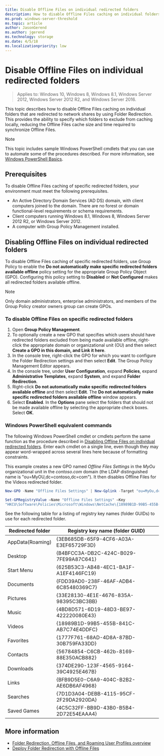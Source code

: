 ```yaml
---
title: Disable Offline Files on individual redirected folders
description: How to disable Offline Files caching on individual folders that are redirected to network shares by using Folder Redirection.
ms.prod: windows-server-threshold 
ms.topic: article 
author: JasonGerend 
ms.author: jgerend 
ms.technology: storage 
ms.date: 4/5/18
ms.localizationpriority: low
---
```

# Disable Offline Files on individual redirected folders

>Applies to: Windows 10, Windows 8, Windows 8.1, Windows Server 2012, Windows Server 2012 R2, and Windows Server 2016.

This topic describes how to disable Offline Files caching on individual folders that are redirected to network shares by using Folder Redirection. This provides the ability to specify which folders to exclude from caching locally, reducing the Offline Files cache size and time required to synchronize Offline Files.

>[!NOTE]
>This topic includes sample Windows PowerShell cmdlets that you can use to automate some of the procedures described. For more information, see [Windows PowerShell Basics](https://docs.microsoft.com/en-us/powershell/scripting/getting-started/fundamental/windows-powershell-basics?view=powershell-6).

## Prerequisites

To disable Offline Files caching of specific redirected folders, your environment must meet the following prerequisites.

- An Active Directory Domain Services (AD DS) domain, with client computers joined to the domain. There are no forest or domain functional-level requirements or schema requirements.
- Client computers running Windows 8.1, Windows 8, Windows Server 2012 R2, or Windows Server 2012.
- A computer with Group Policy Management installed.

## Disabling Offline Files on individual redirected folders

To disable Offline Files caching of specific redirected folders, use Group Policy to enable the **Do not automatically make specific redirected folders available offline** policy setting for the appropriate Group Policy Object (GPO). Configuring this policy setting to **Disabled** or **Not Configured** makes all redirected folders available offline.

>[!NOTE]
>Only domain administrators, enterprise administrators, and members of the Group Policy creator owners group can create GPOs.

### To disable Offline Files on specific redirected folders

1. Open **Group Policy Management**.
2. To optionally create a new GPO that specifies which users should have redirected folders excluded from being made available offline, right-click the appropriate domain or organizational unit (OU) and then select **Create a GPO in this domain, and Link it here**.
3. In the console tree, right-click the GPO for which you want to configure the Folder Redirection settings and then select **Edit**. The Group Policy Management Editor appears.
4. In the console tree, under **User Configuration**, expand **Policies**, expand **Administrative Templates**, expand **System**, and expand **Folder Redirection**.
5. Right-click **Do not automatically make specific redirected folders available offline** and then select **Edit**. The **Do not automatically make specific redirected folders available offline** window appears.
6. Select **Enabled**. In the **Options** pane select the folders that should not be made available offline by selecting the appropriate check boxes. Select **OK**.

### Windows PowerShell equivalent commands

The following Windows PowerShell cmdlet or cmdlets perform the same function as the procedure described in [Disabling Offline Files on individual redirected folders](#disabling-offline-files-on-individual-redirected-folders). Enter each cmdlet on a single line, even though they may appear word-wrapped across several lines here because of formatting constraints.

This example creates a new GPO named *Offline Files Settings* in the *MyOu* organizational unit in the *contoso.com* domain (the LDAP distinguished name is "ou=MyOU,dc=contoso,dc=com"). It then disables Offline Files for the Videos redirected folder.

```PowerShell
New-GPO -Name "Offline Files Settings" | New-Gplink -Target "ou=MyOu,dc=contoso,dc=com" -LinkEnabled Yes

Set-GPRegistryValue –Name "Offline Files Settings" –Key
"HKCU\Software\Policies\Microsoft\Windows\NetCache\{18989B1D-99B5-455B-841C-AB7C74E4DDFC}" -ValueName DisableFRAdminPinByFolder –Type DWORD –Value 1
```

See the following table for a listing of registry key names (folder GUIDs) to use for each redirected folder.

|Redirected folder|Registry key name (folder GUID)|
|---|---|
|AppData(Roaming)|{3EB685DB-65F9-4CF6-A03A-E3EF65729F3D}|
|Desktop|{B4BFCC3A-DB2C-424C-B029-7FE99A87C641}|
|Start Menu|{625B53C3-AB48-4EC1-BA1F-A1EF4146FC19}|
|Documents|{FDD39AD0-238F-46AF-ADB4-6C85480369C7}|
|Pictures|{33E28130-4E1E-4676-835A-98395C3BC3BB}|
|Music|{4BD8D571-6D19-48D3-BE97-422220080E43}|
|Videos|{18989B1D-99B5-455B-841C-AB7C74E4DDFC}|
|Favorites|{1777F761-68AD-4D8A-87BD-30B759FA33DD}|
|Contacts|{56784854-C6CB-462b-8169-88E350ACB882}|
|Downloads|{374DE290-123F-4565-9164-39C4925E467B}|
|Links|{BFB9D5E0-C6A9-404C-B2B2-AE6DB6AF4968}|
|Searches|{7D1D3A04-DEBB-4115-95CF-2F29DA2920DA}|
|Saved Games|{4C5C32FF-BB9D-43B0-B5B4-2D72E54EAAA4}|

## More information

- [Folder Redirection, Offline Files, and Roaming User Profiles overview](folder-redirection-rup-overview.md)
- [Deploy Folder Redirection with Offline Files](deploy-folder-redirection.md)